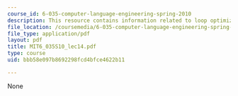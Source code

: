 ```yaml
---
course_id: 6-035-computer-language-engineering-spring-2010
description: This resource contains information related to loop optimizations.
file_location: /coursemedia/6-035-computer-language-engineering-spring-2010/bbb58e097b8692298fcd4bfce4622b11_MIT6_035S10_lec14.pdf
file_type: application/pdf
layout: pdf
title: MIT6_035S10_lec14.pdf
type: course
uid: bbb58e097b8692298fcd4bfce4622b11

---
```

None
